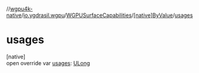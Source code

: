 //[wgpu4k-native](../../../../index.md)/[io.ygdrasil.wgpu](../../index.md)/[WGPUSurfaceCapabilities](../index.md)/[[native]ByValue](index.md)/[usages](usages.md)

# usages

[native]\
open override var [usages](usages.md): [ULong](https://kotlinlang.org/api/core/kotlin-stdlib/kotlin/-u-long/index.html)